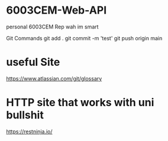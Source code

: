 # 6003CEM-Web-API
personal 6003CEM Rep
wah im smart

Git Commands 
git add .
git commit -m 'test'
git push origin main

# useful Site
https://www.atlassian.com/git/glossary

# HTTP site that works with uni bullshit
https://restninja.io/
